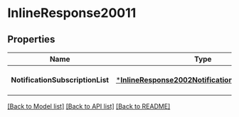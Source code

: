 # InlineResponse20011

## Properties
Name | Type | Description | Notes
------------ | ------------- | ------------- | -------------
**NotificationSubscriptionList** | [***InlineResponse2002NotificationSubscriptionList**](inline_response_200_2_notificationSubscriptionList.md) |  | [optional] [default to null]

[[Back to Model list]](../README.md#documentation-for-models) [[Back to API list]](../README.md#documentation-for-api-endpoints) [[Back to README]](../README.md)



